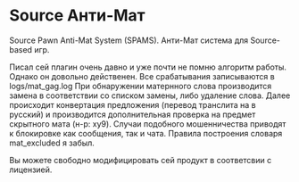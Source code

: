 Source Анти-Мат
===============

Source Pawn Anti-Mat System (SPAMS). Анти-Мат система для Source-based игр.

Писал сей плагин очень давно и уже почти не помню алгоритм работы. Однако он довольно действенен.
Все срабатывания записываются в logs/mat_gag.log
При обнаружении матернного слова производится замена в соответствии со списком замены, 
либо удаление слова. Далее происходит конвертация предложения (перевод транслита на в русский) и производится
дополнительная проверка на предмет скрытного мата (н-р: xy9). Случаи подобного мошенничества приводят к блокировке
как сообщения, так и чата.
Правила построения словаря mat_excluded я забыл.

Вы можете свободно модифицировать сей продукт в соответсвии с лицензией.
